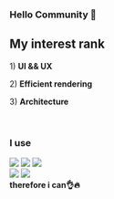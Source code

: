 ### Hello Community 👋

<p>
 <h2>My interest rank</h2>
<p>1) <strong>UI && UX</strong></p>
<p>2) <strong>Efficient rendering</strong></p>
<p>3) <strong>Architecture</strong></p>
</P>
<br/>

### I use  

<p>
  <img src="https://img.shields.io/badge/JavaScript-F7DF1E?style=for-the-badge&logo=JavaScript&logoColor=yellow" /> 
  <img src="https://img.shields.io/badge/TypeScript-3178C6?style=for-the-badge&logo=TypeScript&logoColor=white" /> 
  <img src="https://img.shields.io/badge/dart-0175C2?style=for-the-badge&logo=dart&logoColor=white" /> 
<br/>
   <img src="https://img.shields.io/badge/react-61DAFB?style=for-the-badge&logo=react&logoColor=white" /> 
   <img src="https://img.shields.io/badge/flutter-02569B?style=for-the-badge&logo=flutter&logoColor=blue" /><br/>
  <strong> therefore i can👌🔥</strong>                     
</p>




<!--
**BANGWON-LEE/BANGWON-LEE** is a ✨ _special_ ✨ repository because its `README.md` (this file) appears on your GitHub profile.

Here are some ideas to get you started:

- 🔭 I’m currently working on ...
- 🌱 I’m currently learning ...
- 👯 I’m looking to collaborate on ...
- 🤔 I’m looking for help with ...
- 💬 Ask me about ...
- 📫 How to reach me: ...
- 😄 Pronouns: ...
- ⚡ Fun fact: ...
-->



